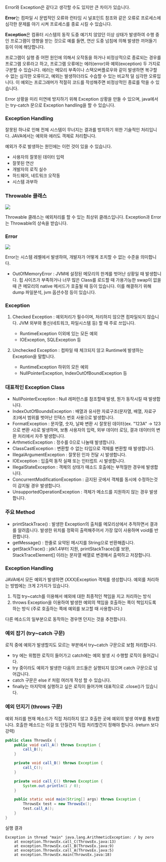 Error와 Exception은 같다고 생각할 수도 있지만 큰 차이가 있습니다.

**Error**는 컴파일 시 문법적인 오류와 런타임 시 널포인트 참조와 같은 오류로 프로세스에 심각한 문제를 야기 시켜 프로세스를 종료 시킬 수 있습니다.

**Exception**은 컴퓨터 시스템의 동작 도중 예기치 않았던 이상 상태가 발생하여 수행 중인 프로그램이 영향을 받는 것으로 예를 들면, 연산 도중 넘침에 의해 발생한 끼어들기 등이 이에 해당합니다.

프로그램이 실행 중 어떤 원인에 의해서 오작동을 하거나 비정상적으로 종료되는 경우를 프로그램 오류라고 하고, 프로그램 오류에는 에러(error)와 예외(exception) 두 가지로 구분할 수 있습니다. 에러는 메모리 부족이나 스택오버플로우와 같이 발생하면 복구할 수 없는 심각한 오류이고, 예외는 발생하더라도 수습할 수 있는 비교적 덜 심각한 오류입니다. 이 예외는 프로그래머가 적절히 코드를 작성해주면 비정상적인 종료를 막을 수 있습니다.

Error 상황을 미리 미연에 방지하기 위해 Exception 상황을 만들 수 있으며, java에서는 try-catch 문으로 Exception handling을 할 수 있습니다.

### Exception Handling

잘못된 하나로 인해 전체 시스템이 무너지는 결과를 방지하기 위한 기술적인 처리입니다. JAVA에서는 예외와 에러도 객체로 처리합니다.

예외가 주로 발생하는 원인에는 이런 것이 있을 수 있습니다.

- 사용자의 잘못된 데이터 입력
- 잘못된 연산
- 개발자의 로직 실수
- 하드웨어, 네트워크 오작동
- 시스템 과부하

### Throwable 클래스

![](https://github.com/GimunLee/tech-refrigerator/raw/master/Language/JAVA/resources/java-error-exception-001.png)

Throwable 클래스는 예외처리를 할 수 있는 최상위 클래스입니다. Exception과 Error는 Throwable의 상속을 받습니다.

### Error

![](https://github.com/GimunLee/tech-refrigerator/raw/master/Language/JAVA/resources/java-error-exception-003.png)

Error는 시스템 레벨에서 발생하여, 개발자가 어떻게 조치할 수 없는 수준을 의미합니다.

- OutOfMemoryError : JVM에 설정된 메모리의 한계를 벗어난 상황일 때 발생합니다. 힙 사이즈가 부족하거나 너무 많은 Class를 로드할 때 가용가능한 swap이 없을 때 큰 메모리의 native 메서드가 호출될 때 등이 있습니다. 이를 해결하기 위해 dump 파일분석, jvm 옵션수정 등이 있습니다.

### Exception

1. Checked Exception : 예외처리가 필수이며, 처리하지 않으면 컴파일되지 않습니다. JVM 외부와 통신(네트워크, 파일시스템 등) 할 때 주로 쓰입니다.
	- RuntimeException 이외에 있는 모든 예외
	- IOException, SQLException 등

2. Unchecked Exception : 컴파일 때 체크되지 않고 Runtime에 발생하는 Exception을 말합니다.
	- RuntimeException 하위의 모든 예외
	- NullPointerException, IndexOutOfBoundException 등

### 대표적인 Exception Class

- NullPointerException : Null 레퍼런스를 참조할때 발생, 뭔가 동작시킬 때 발생합니다.
- IndexOutOfBoundsException : 배열과 유사한 자료구조(문자열, 배열, 자료구조)에서 범위를 벗어난 인덱스 번호 사용으로 발생합니다.
- FormatException : 문자열, 숫자, 날짜 변환 시 잘못된 데이터(ex. "123A" -> 123 으로 변환 시)로 발생하며, 보통 사용자의 입력, 외부 데이터 로딩, 결과 데이터의 변환 처리에서 자주 발생합니다.
- ArthmeticException : 정수를 0으로 나눌때 발생합니다.
- ClassCastException : 변환할 수 없는 타입으로 객체를 변환할 때 발생합니다.
- IllegalArgumentException : 잘못된 인자 전달 시 발생합니다.
- IOException : 입출력 동작 실패 또는 인터럽트 시 발생합니다.
- IllegalStateException : 객체의 상태가 매소드 호출에는 부적절한 경우에 발생합니다.
- ConcurrentModificationException : 금지된 곳에서 객체를 동시에 수정하는것이 감지될 경우 발생합니다.
- UnsupportedOperationException : 객체가 메소드를 지원하지 않는 경우 발생합니다.

### 주요 Method

- printStackTrace() : 발생한 Exception의 출처를 메모리상에서 추적하면서 결과를 알려줍니다. 발생한 위치를 정확히 출력해주어서 가장 많이 사용하며 void를 반환합니다.
- getMessage() : 한줄로 요약된 메시지를 String으로 반환해줍니다.
- getStackTrace() : jdk1.4부터 지원, printStackTrace()를 보완, StackTraceElement[] 이라는 문자열 배열로 변경해서 출력하고 저장합니다.

### Exception Handling

JAVA에서 모든 예외가 발생하면 (XXX)Exception 객체를 생성합니다. 예외를 처리하는 방법에는 크게 2가지가 있습니다.

1. 직접 try~catch를 이용해서 예외에 대한 최종적인 책임을 지고 처리하는 방식
2. throws Exception을 이용하여 발생한 예외의 책임을 호출하는 쪽이 책임지도록 하는 방식 (주로 호출하는 쪽에 예외를 보고할 때 사용합니다.)

다른 메소드의 일부분으로 동작하는 경우엔 던지는 것을 추천합니다.

### 예외 잡기 (try~catch 구문)

로직 중에 예외가 발생할지도 모르는 부분에서 try~catch 구문으로 보험 처리합니다.

- try 에는 위험한 로직이 들어가고 catch에는 예외 발생 시 수행할 로직이 들어갑니다.
- try 중이라도 예외가 발생한 다음의 코드들은 실행되지 않으며 catch 구문으로 넘어갑니다.
- catch 구문은 else if 처럼 여러개 작성 할 수 있습니다.
- finally는 마지막에 실행하고 싶은 로직이 들어가며 대표적으로 .close()가 있습니다.

### 예외 던지기 (throws 구문)

예외 처리를 현재 메소드가 직접 처리하지 않고 호출한 곳에 예외의 발생 여부를 통보합니다. 호출한 메소드는 이걸 또 던질건지 직접 처리할건지 정해야 합니다. (return 보다 강력)

```java
public class ThrowsEx {
    public void call_A() throws Exception {
        call_B();
    }

    private void call_B() throws Exception {
        call_C();
    }

    private void call_C() throws Exception {
        System.out.println(1 / 0);
    }

    public static void main(String[] args) throws Exception {
        ThrowsEx test = new ThrowsEx();
        test.call_A();
    }
}
```

실행 결과

```
Exception in thread "main" java.lang.ArithmeticException: / by zero
    at exception.ThrowsEx.call_C(ThrowsEx.java:13)
    at exception.ThrowsEx.call_B(ThrowsEx.java:9)
    at exception.ThrowsEx.call_A(ThrowsEx.java:5)
    at exception.ThrowsEx.main(ThrowsEx.java:18)
```
